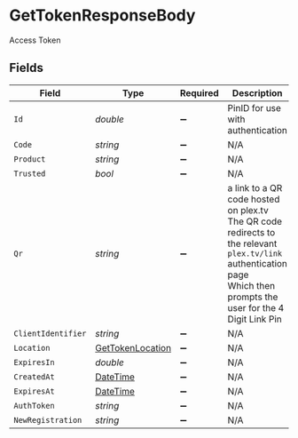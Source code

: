 # GetTokenResponseBody

Access Token


## Fields

| Field                                                                                                                                                                 | Type                                                                                                                                                                  | Required                                                                                                                                                              | Description                                                                                                                                                           | Example                                                                                                                                                               |
| --------------------------------------------------------------------------------------------------------------------------------------------------------------------- | --------------------------------------------------------------------------------------------------------------------------------------------------------------------- | --------------------------------------------------------------------------------------------------------------------------------------------------------------------- | --------------------------------------------------------------------------------------------------------------------------------------------------------------------- | --------------------------------------------------------------------------------------------------------------------------------------------------------------------- |
| `Id`                                                                                                                                                                  | *double*                                                                                                                                                              | :heavy_minus_sign:                                                                                                                                                    | PinID for use with authentication                                                                                                                                     | 1272322473                                                                                                                                                            |
| `Code`                                                                                                                                                                | *string*                                                                                                                                                              | :heavy_minus_sign:                                                                                                                                                    | N/A                                                                                                                                                                   | 3patfx1a78ukcbr7x0n9bl26t                                                                                                                                             |
| `Product`                                                                                                                                                             | *string*                                                                                                                                                              | :heavy_minus_sign:                                                                                                                                                    | N/A                                                                                                                                                                   | Plex Web                                                                                                                                                              |
| `Trusted`                                                                                                                                                             | *bool*                                                                                                                                                                | :heavy_minus_sign:                                                                                                                                                    | N/A                                                                                                                                                                   |                                                                                                                                                                       |
| `Qr`                                                                                                                                                                  | *string*                                                                                                                                                              | :heavy_minus_sign:                                                                                                                                                    | a link to a QR code hosted on plex.tv <br/>The QR code redirects to the relevant `plex.tv/link` authentication page<br/>Which then prompts the user for the 4 Digit Link Pin<br/> | https://plex.tv/api/v2/pins/qr/3patfx1a78ukcbr7x0n9bl26t                                                                                                              |
| `ClientIdentifier`                                                                                                                                                    | *string*                                                                                                                                                              | :heavy_minus_sign:                                                                                                                                                    | N/A                                                                                                                                                                   | Postman                                                                                                                                                               |
| `Location`                                                                                                                                                            | [GetTokenLocation](../../Models/Requests/GetTokenLocation.md)                                                                                                         | :heavy_minus_sign:                                                                                                                                                    | N/A                                                                                                                                                                   |                                                                                                                                                                       |
| `ExpiresIn`                                                                                                                                                           | *double*                                                                                                                                                              | :heavy_minus_sign:                                                                                                                                                    | N/A                                                                                                                                                                   | 1800                                                                                                                                                                  |
| `CreatedAt`                                                                                                                                                           | [DateTime](https://learn.microsoft.com/en-us/dotnet/api/system.datetime?view=net-5.0)                                                                                 | :heavy_minus_sign:                                                                                                                                                    | N/A                                                                                                                                                                   | 2023-04-12 17:00:03 +0000 UTC                                                                                                                                         |
| `ExpiresAt`                                                                                                                                                           | [DateTime](https://learn.microsoft.com/en-us/dotnet/api/system.datetime?view=net-5.0)                                                                                 | :heavy_minus_sign:                                                                                                                                                    | N/A                                                                                                                                                                   | 2023-04-12 17:30:03 +0000 UTC                                                                                                                                         |
| `AuthToken`                                                                                                                                                           | *string*                                                                                                                                                              | :heavy_minus_sign:                                                                                                                                                    | N/A                                                                                                                                                                   |                                                                                                                                                                       |
| `NewRegistration`                                                                                                                                                     | *string*                                                                                                                                                              | :heavy_minus_sign:                                                                                                                                                    | N/A                                                                                                                                                                   |                                                                                                                                                                       |